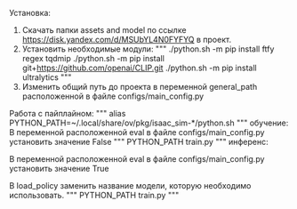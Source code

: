 Установка:
1. Скачать папки assets and model по ссылке https://disk.yandex.com/d/MSUbYL4N0FYFYQ в проект.
2. Установить необходимые модули:
   """
   ./python.sh -m pip install ftfy regex tqdmip
   ./python.sh -m pip install git+https://github.com/openai/CLIP.git
   ./python.sh -m pip install ultralytics
   """
3. Изменить общий путь до проекта в переменной general_path расположенной в файле configs/main_config.py

Работа с пайплайном:
"""
alias PYTHON_PATH=~/.local/share/ov/pkg/isaac_sim-*/python.sh
"""
обучение:
В переменной расположенной eval в файле configs/main_config.py установить значение False
"""
PYTHON_PATH train.py
"""
инференс:
 
В переменной расположенной eval в файле configs/main_config.py установить значение True

В load_policy заменить название модели, которую необходимо использовать.
"""
PYTHON_PATH train.py
"""
